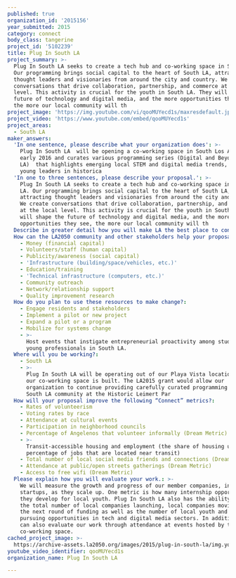 ```yaml
---
published: true
organization_id: '2015156'
year_submitted: 2015
category: connect
body_class: tangerine
project_id: '5102239'
title: Plug In South LA
project_summary: >-
  Plug In South LA seeks to create a tech hub and co-working space in South LA.
  Our programming brings social capital to the heart of South LA, attracting
  thought leaders and visionaries from around the city and country. We create
  conversations that drive collaboration, partnership, and commerce at the local
  level. This activity is crucial for the youth in South LA. They will shape the
  future of technology and digital media, and the more opportunities they see,
  the more our local community will th
project_image: 'https://img.youtube.com/vi/qooMUYecd1s/maxresdefault.jpg'
project_video: 'https://www.youtube.com/embed/qooMUYecd1s'
project_areas:
  - South LA
maker_answers:
  'In one sentence, please describe what your organization does': >-
    Plug In South LA  will be opening a co-working space in South Los Angeles
    early 2016 and curates various programming series (Digital and Beyond in
    LA)  that highlights emerging local STEM and digital media trends, inspiring
    young leaders in historica
  'In one to three sentences, please describe your proposal.': >-
    Plug In South LA seeks to create a tech hub and co-working space in South
    LA. Our programming brings social capital to the heart of South LA,
    attracting thought leaders and visionaries from around the city and country.
    We create conversations that drive collaboration, partnership, and commerce
    at the local level. This activity is crucial for the youth in South LA. They
    will shape the future of technology and digital media, and the more
    opportunities they see, the more our local community will th
  Describe in greater detail how you will make LA the best place to connect.: "Plug In provides opportunities for youth, city stakeholders, executives, startups, and entrepreneurs to play a role in South LA’s transformation into a tech hub. Our programming brings together the brightest, most successful, and socially motivated entrepreneurs and business executives. The connections forged through our programming benefit fledgling startups in the area. We facilitate collaboration that can generate new startups in South LA, inspiring a new generation of entrepreneurs in South Los Angeles and making Los Angeles a stronger city overall. \r\n\r\nSouth LA is at the physical edge of intense digital media, tech, and entrepreneurial activity. There are about 1,700 startups and digital media-focused companies within a four-mile radius just outside of — but not in — South LA. Same with dozens of incubators, accelerators, and co-working spaces. Our area remains a tech desert. Our neighborhood didn’t make the top 10 highest funded startup neighborhoods list recently compiled by the online startup community Built in LA. Plug In will change this by infusing South LA with the programming and infrastructure needed to transform it into a viable place for startups. Our Digital and Beyond in LA series provides community education and awareness about the rapidly changing local economy within STEM sectors in the greater Los Angeles area, bringing water to the tech desert. \r\n"
  How can the LA2050 community and other stakeholders help your proposal succeed?:
    - Money (financial capital)
    - Volunteers/staff (human capital)
    - Publicity/awareness (social capital)
    - 'Infrastructure (building/space/vehicles, etc.)'
    - Education/training
    - 'Technical infrastructure (computers, etc.)'
    - Community outreach
    - Network/relationship support
    - Quality improvement research
  How do you plan to use these resources to make change?:
    - Engage residents and stakeholders
    - Implement a pilot or new project
    - Expand a pilot or a program
    - Mobilize for systems change
    - >-
      Host events that instigate entrepreneurial proactivity among students and
      young professionals in South LA.
  Where will you be working?:
    - South LA
    - >-
      Plug In South LA will be operating out of our Playa Vista location while
      our co-working space is built. The LA2015 grant would allow our
      organization to continue providing carefully curated programming to the
      South LA community at the Historic Leimert Par
  How will your proposal improve the following “Connect” metrics?:
    - Rates of volunteerism
    - Voting rates by race
    - Attendance at cultural events
    - Participation in neighborhood councils
    - Percentage of Angelenos that volunteer informally (Dream Metric)
    - >-
      Transit-accessible housing and employment (the share of housing units and
      percentage of jobs that are located near transit)
    - Total number of local social media friends and connections (Dream Metric)
    - Attendance at public/open streets gatherings (Dream Metric)
    - Access to free wifi (Dream Metric)
  Please explain how you will evaluate your work.: >-
    We will measure the growth and progress of our member companies, including
    startups, as they scale up. One metric is how many internship opportunities
    they develop for local youth. Plug In South LA also has the ability to track
    the total number of local companies launching, local companies moving into
    the next round of funding as well as the number of local youth and residents
    pursuing opportunities in tech and digital media sectors. In addition, we
    can also evaluate our work through attendance at events hosted by the
    co-working space. 
cached_project_image: >-
  https://archive-assets.la2050.org/images/2015/plug-in-south-la/img.youtube.com/vi/qooMUYecd1s/maxresdefault.jpg
youtube_video_identifier: qooMUYecd1s
organization_name: Plug In South LA

---
```

